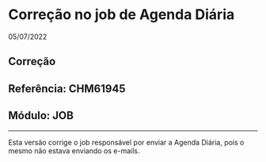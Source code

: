 # Correção no job de Agenda Diária
05/07/2022
## Correção
## Referência: CHM61945
## Módulo: JOB
***

Esta versão corrige o job responsável por enviar a Agenda Diária, pois o mesmo não estava enviando os e-mails.